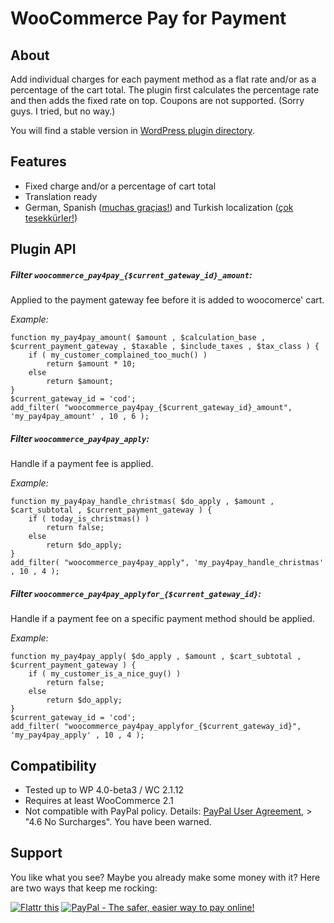 WooCommerce Pay for Payment
===========================

About
-----
Add individual charges for each payment method as a flat rate and/or as a percentage of the cart total.
The plugin first calculates the percentage rate and then adds the fixed rate on top.
Coupons are not supported. (Sorry guys. I tried, but no way.)

You will find a stable version in [WordPress plugin directory](http://wordpress.org/plugins/woocommerce-pay-for-payment/).

Features
--------
- Fixed charge and/or a percentage of cart total
- Translation ready
- German, Spanish ([muchas graçias!](https://github.com/GosserBox)) and Turkish localization ([çok teşekkürler!](https://github.com/TRRF))

Plugin API
----------
##### Filter `woocommerce_pay4pay_{$current_gateway_id}_amount`: #####
Applied to the payment gateway fee before it is added to woocomerce' cart.

*Example:*

	function my_pay4pay_amount( $amount , $calculation_base , $current_payment_gateway , $taxable , $include_taxes , $tax_class ) {
		if ( my_customer_complained_too_much() )
			return $amount * 10;
		else
			return $amount;
	}
	$current_gateway_id = 'cod';
	add_filter( "woocommerce_pay4pay_{$current_gateway_id}_amount", 'my_pay4pay_amount' , 10 , 6 );


##### Filter `woocommerce_pay4pay_apply`: #####
Handle if a payment fee is applied.

*Example:*

	function my_pay4pay_handle_christmas( $do_apply , $amount , $cart_subtotal , $current_payment_gateway ) {
		if ( today_is_christmas() )
			return false;
		else
			return $do_apply;
	}
	add_filter( "woocommerce_pay4pay_apply", 'my_pay4pay_handle_christmas' , 10 , 4 );



##### Filter `woocommerce_pay4pay_applyfor_{$current_gateway_id}`: #####
Handle if a payment fee on a specific payment method should be applied.

*Example:*

	function my_pay4pay_apply( $do_apply , $amount , $cart_subtotal , $current_payment_gateway ) {
		if ( my_customer_is_a_nice_guy() )
			return false;
		else
			return $do_apply;
	}
	$current_gateway_id = 'cod';
	add_filter( "woocommerce_pay4pay_applyfor_{$current_gateway_id}", 'my_pay4pay_apply' , 10 , 4 );



Compatibility
-------------
- Tested up to WP 4.0-beta3 / WC 2.1.12
- Requires at least WooCommerce 2.1
- Not compatible with PayPal policy. Details: [PayPal User Agreement](https://www.paypal.com/webapps/mpp/ua/useragreement-full?country.x=US&locale.x=en_US#4), > "4.6 No Surcharges". You have been warned.

Support
-------
You like what you see? Maybe you already make some money with it? 
Here are two ways that keep me rocking:

<a href="http://flattr.com/thing/3468992/mcguffinwoocommerce-payforpayment-on-GitHub" target="_blank"><img src="http://api.flattr.com/button/flattr-badge-large.png" alt="Flattr this" title="Flattr this" border="0" /></a>
<a href="https://www.paypal.com/cgi-bin/webscr?cmd=_s-xclick&hosted_button_id=F8NKC6TCASUXE"><img src="https://www.paypalobjects.com/en_US/i/btn/btn_donate_SM.gif" border="0" name="submit" alt="PayPal - The safer, easier way to pay online!" /></a>
